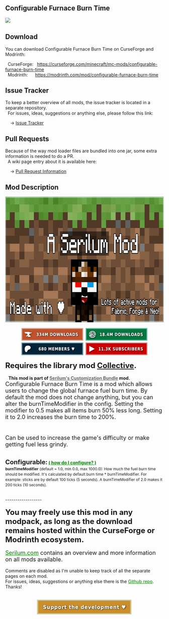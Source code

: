 <h2>Configurable Furnace Burn Time</h2>
<p><a href="https://github.com/Serilum/Configurable-Furnace-Burn-Time"><img src="https://serilum.com/assets/data/logo/configurable-furnace-burn-time.png"></a></p><h2>Download</h2>
<p>You can download Configurable Furnace Burn Time on CurseForge and Modrinth:</p><p>&nbsp;&nbsp;CurseForge: &nbsp;&nbsp;<a href="https://curseforge.com/minecraft/mc-mods/configurable-furnace-burn-time">https://curseforge.com/minecraft/mc-mods/configurable-furnace-burn-time</a><br>&nbsp;&nbsp;Modrinth: &nbsp;&nbsp;&nbsp;&nbsp;&nbsp;<a href="https://modrinth.com/mod/configurable-furnace-burn-time">https://modrinth.com/mod/configurable-furnace-burn-time</a></p>
<h2>Issue Tracker</h2>
<p>To keep a better overview of all mods, the issue tracker is located in a separate repository.<br>&nbsp;&nbsp;For issues, ideas, suggestions or anything else, please follow this link:</p>
<p>&nbsp;&nbsp;&nbsp;&nbsp;-> <a href="https://serilum.com/url/issue-tracker">Issue Tracker</a></p>
<h2>Pull Requests</h2>
<p>Because of the way mod loader files are bundled into one jar, some extra information is needed to do a PR.<br>&nbsp;&nbsp;A wiki page entry about it is available here:</p>
<p>&nbsp;&nbsp;&nbsp;&nbsp;-> <a href="https://serilum.com/url/pull-requests">Pull Request Information</a></p>
<h2>Mod Description</h2>
<p style="text-align:center"><a href="https://serilum.com/" target="_blank" rel="nofollow"><img src="https://github.com/Serilum/.cdn/raw/main/description/header/header.png" alt="" width="838" height="400"></a></p>
<p style="text-align:center"><a href="https://curseforge.com/members/serilum/projects" target="_blank" rel="nofollow"><img src="https://raw.githubusercontent.com/Serilum/.data-workflow/main/badges/svg/curseforge.svg" width="200"></a> <a href="https://modrinth.com/user/Serilum" target="_blank" rel="nofollow"><img src="https://raw.githubusercontent.com/Serilum/.data-workflow/main/badges/svg/modrinth.svg" width="200"></a> <a href="https://patreon.com/serilum" target="_blank" rel="nofollow"><img src="https://raw.githubusercontent.com/Serilum/.data-workflow/main/badges/svg/patreon.svg" width="200"></a> <a href="https://youtube.com/@serilum" target="_blank" rel="nofollow"><img src="https://raw.githubusercontent.com/Serilum/.data-workflow/main/badges/svg/youtube.svg" width="200"></a></p>
<p><strong><span style="font-size:24px">Requires the library mod&nbsp;<a style="font-size:24px" href="https://curseforge.com/minecraft/mc-mods/collective" target="_blank" rel="nofollow">Collective</a>.</span></strong><br><br><strong>&nbsp;&nbsp;&nbsp;This mod is part of <span style="color:#666"><a style="color:#666" href="https://curseforge.com/minecraft/mc-mods/serilums-customization-bundle" target="_blank" rel="nofollow">Serilum's Customization Bundle</a></span> mod.</strong><br><span style="font-size:18px">Configurable Furnace Burn Time is a mod which allows users to change the global furnace fuel burn time. By default the mod does not change anything, but you can alter the burnTimeModifier in the config. Setting the modifier to 0.5 makes all items burn 50% less long. Setting it to 2.0 increases the burn time to 200%.</span></p>
<p>&nbsp;</p>
<p><span style="font-size:18px">Can be used to increase the game's difficulty or make getting fuel less grindy.<br></span><br><br><strong><span style="font-size:20px">Configurable:</span> <span style="color:#008000;font-size:14px"><a style="color:#008000" href="https://github.com/Serilum/.information/wiki/how-to-configure-mods" rel="nofollow">(&nbsp;how do I configure?&nbsp;)</a></span><br></strong><span style="font-size:12px"><strong>burnTimeModifier</strong>&nbsp;(default = 1.0, min 0.0, max 1000.0): How much the fuel burn time should be modified. It's calculated by default burn time * burnTimeModifier. For example: sticks are by default 100 ticks (5 seconds). A burnTimeModifier of 2.0 makes it 200 ticks (10 seconds).</span></p>
<p><br>------------------<br><br><span style="font-size:24px"><strong>You may freely use this mod in any modpack, as long as the download remains hosted within the CurseForge or Modrinth ecosystem.</strong></span><br><br><span style="font-size:18px"><a style="font-size:18px;color:#008000" href="https://serilum.com/" rel="nofollow">Serilum.com</a> contains an overview and more information on all mods available.</span><br><br><span style="font-size:14px">Comments are disabled as I'm unable to keep track of all the separate pages on each mod.</span><span style="font-size:14px"><br>For issues, ideas, suggestions or anything else there is the&nbsp;<a style="font-size:14px;color:#008000" href="https://github.com/Serilum/.issue-tracker" rel="nofollow">Github repo</a>. Thanks!</span><span style="font-size:6px"><br><br></span></p>
<p style="text-align:center"><a href="https://serilum.com/donate" rel="nofollow"><img src="https://github.com/Serilum/.cdn/raw/main/description/projects/support.svg" alt="" width="306" height="50"></a></p>